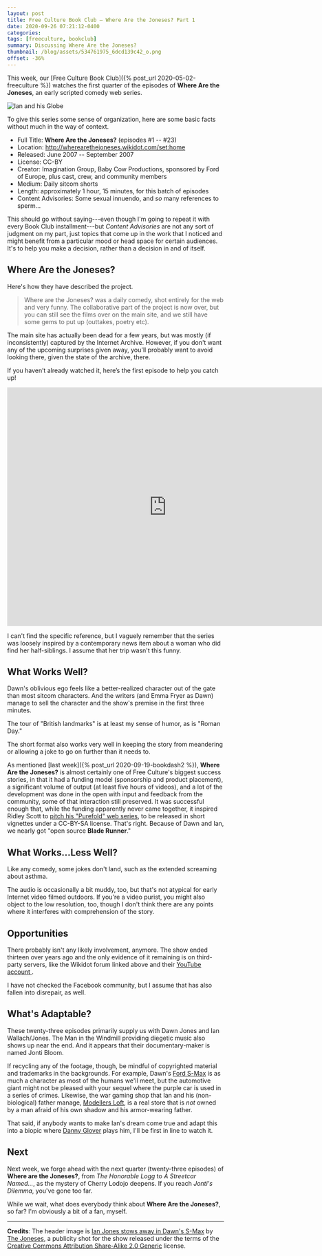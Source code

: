 ```yaml
---
layout: post
title: Free Culture Book Club — Where Are the Joneses? Part 1
date: 2020-09-26 07:21:12-0400
categories:
tags: [freeculture, bookclub]
summary: Discussing Where Are the Joneses?
thumbnail: /blog/assets/534761975_6dcd139c42_o.png
offset: -36%
---
```


This week, our [Free Culture Book Club]({% post_url 2020-05-02-freeculture %}) watches the first quarter of the episodes of **Where Are the Joneses**, an early scripted comedy web series.

![Ian and his Globe](/blog/assets/534761975_6dcd139c42_o.png "Ian and his Globe")

To give this series some sense of organization, here are some basic facts without much in the way of context.

 * Full Title:  **Where Are the Joneses?** (episodes #1 -- #23)
 * Location:  <http://wherearethejoneses.wikidot.com/set:home>
 * Released:  June 2007 -- September 2007
 * License:  CC-BY
 * Creator:  Imagination Group, Baby Cow Productions, sponsored by Ford of Europe, plus cast, crew, and community members
 * Medium:  Daily sitcom shorts
 * Length:  approximately 1 hour, 15 minutes, for this batch of episodes
 * Content Advisories:  Some sexual innuendo, and *so* many references to sperm...

This should go without saying---even though I'm going to repeat it with every Book Club installment---but *Content Advisories* are not any sort of judgment on my part, just topics that come up in the work that I noticed and might benefit from a particular mood or head space for certain audiences.  It's to help you make a decision, rather than a decision in and of itself.

## Where Are the Joneses?

Here's how they have described the project.

 > Where are the Joneses? was a daily comedy, shot entirely for the web and very funny. The collaborative part of the project is now over, but you can still see the films over on the main site, and we still have some gems to put up (outtakes, poetry etc).

The main site has actually been dead for a few years, but was mostly (if inconsistently) captured by the Internet Archive.  However, if you don't want any of the upcoming surprises given away, you'll probably want to avoid looking there, given the state of the archive, there.

If you haven’t already watched it, here’s the first episode to help you catch up!

<iframe
  src="https://archive.org/embed/WhereAreTheJoneses_793"
  width="740"
  height="555"
  frameborder="0"
  webkitallowfullscreen="true"
  mozallowfullscreen="true"
  allowfullscreen
>
</iframe>

I can't find the specific reference, but I vaguely remember that the series was loosely inspired by a contemporary news item about a woman who did find her half-siblings.  I assume that her trip wasn't this funny.

## What Works Well?

Dawn's oblivious ego feels like a better-realized character out of the gate than most sitcom characters.  And the writers (and Emma Fryer as Dawn) manage to sell the character and the show's premise in the first three minutes.

The tour of "British landmarks" is at least my sense of humor, as is "Roman Day."

The short format also works very well in keeping the story from meandering or allowing a joke to go on further than it needs to.

As mentioned [last week]({% post_url 2020-09-19-bookdash2 %}), **Where Are the Joneses?** is almost certainly one of Free Culture's biggest success stories, in that it had a funding model (sponsorship and product placement), a significant volume of output (at least five hours of videos), and a lot of the development was done in the open with input and feedback from the community, some of that interaction still preserved.  It was successful enough that, while the funding apparently never came together, it inspired Ridley Scott to [pitch his "Purefold" web series](https://creativecommons.org/2009/06/04/ridley-scott-to-use-by-sa-for-blade-runner-prequel-web-series/), to be released in short vignettes under a CC-BY-SA license.  That's right.  Because of Dawn and Ian, we nearly got "open source **Blade Runner**."

## What Works...Less Well?

Like any comedy, some jokes don't land, such as the extended screaming about asthma.

The audio is occasionally a bit muddy, too, but that's not atypical for early Internet video filmed outdoors.  If you're a video purist, you might also object to the low resolution, too, though I don't think there are any points where it interferes with comprehension of the story.

## Opportunities

There probably isn't any likely involvement, anymore.  The show ended thirteen over years ago and the only evidence of it remaining is on third-party servers, like the Wikidot forum linked above and their [YouTube account <i class="fab fa-youtube"></i>](https://www.youtube.com/user/wherearethejoneses/videos).

I have not checked the Facebook community, but I assume that has also fallen into disrepair, as well.

## What's Adaptable?

These twenty-three episodes primarily supply us with Dawn Jones and Ian Wallach/Jones.  The Man in the Windmill providing diegetic music also shows up near the end.  And it appears that their documentary-maker is named Jonti Bloom.

If recycling any of the footage, though, be mindful of copyrighted material and trademarks in the backgrounds.  For example, Dawn's [Ford S-Max](https://en.wikipedia.org/wiki/Ford_S-Max) is as much a character as most of the humans we'll meet, but the automotive giant might not be pleased with your sequel where the purple car is used in a series of crimes.  Likewise, the war gaming shop that Ian and his (non-biological) father manage, [Modellers Loft](https://www.modellersloft.co.uk/), is a real store that is *not* owned by a man afraid of his own shadow and his armor-wearing father.

That said, if anybody wants to make Ian's dream come true and adapt this into a biopic where [Danny Glover](https://en.wikipedia.org/wiki/Danny_Glover) plays him, I'll be first in line to watch it.

## Next

Next week, we forge ahead with the next quarter (twenty-three episodes) of **Where are the Joneses?**, from *The Honorable Logg* to *A Streetcar Named...*, as the mystery of Cherry Lodojo deepens.  If you reach *Jonti's Dilemma*, you've gone too far.

While we wait, what does everybody think about **Where Are the Joneses?**, so far?  I'm obviously a bit of a fan, myself.

* * *

**Credits**:  The header image is [Ian Jones stows away in Dawn's S-Max](https://www.flickr.com/photos/wherearethejoneses/534761981/) by [The Joneses](https://www.flickr.com/photos/wherearethejoneses/), a publicity shot for the show released under the terms of the [Creative Commons Attribution Share-Alike 2.0 Generic](https://creativecommons.org/licenses/by-sa/2.0/) license.
